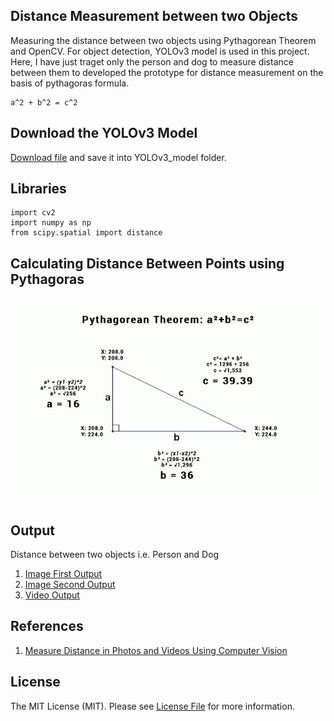 ## Distance Measurement between two Objects
Measuring the distance between two objects using Pythagorean Theorem and OpenCV. For object detection, YOLOv3 model is used in this project. Here, I have just traget only the person and dog to measure distance between them to developed the prototype for distance measurement on the basis of pythagoras formula.

    a^2 + b^2 = c^2

## Download the YOLOv3 Model
[Download file](https://pjreddie.com/media/files/yolov3.weights) and save it into YOLOv3_model folder.

## Libraries
    import cv2
    import numpy as np
    from scipy.spatial import distance

## Calculating Distance Between Points using Pythagoras
![This is an image](/images/Pythagorean-Theorem-Calculator-2.jpg)

## Output 
Distance between two objects i.e. Person and Dog
1. [Image First Output](/output/output1.png)
2. [Image Second Output](/output/output2.png)
3. [Video Output](/output/output3.avi)

## References
1. [Measure Distance in Photos and Videos Using Computer Vision](https://blog.roboflow.com/computer-vision-measure-distance/)

## License
The MIT License (MIT). Please see [License File](/LICENSE) for more information.